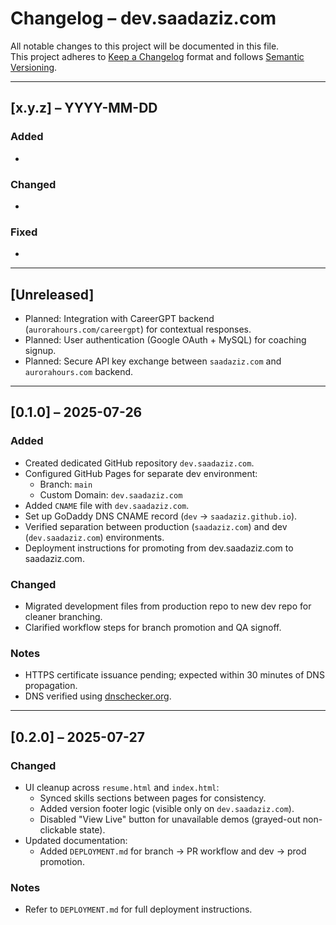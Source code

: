 # Changelog – dev.saadaziz.com

All notable changes to this project will be documented in this file.  
This project adheres to [Keep a Changelog](https://keepachangelog.com/en/1.0.0/) format and follows [Semantic Versioning](https://semver.org/).

---

<!-- Template for future releases -->
## [x.y.z] – YYYY-MM-DD
### Added
-
### Changed
-
### Fixed
-

---

## [Unreleased]
- Planned: Integration with CareerGPT backend (`aurorahours.com/careergpt`) for contextual responses.
- Planned: User authentication (Google OAuth + MySQL) for coaching signup.
- Planned: Secure API key exchange between `saadaziz.com` and `aurorahours.com` backend.

---

## [0.1.0] – 2025-07-26
### Added
- Created dedicated GitHub repository `dev.saadaziz.com`.
- Configured GitHub Pages for separate dev environment:
  - Branch: `main`
  - Custom Domain: `dev.saadaziz.com`
- Added `CNAME` file with `dev.saadaziz.com`.
- Set up GoDaddy DNS CNAME record (`dev` → `saadaziz.github.io`).
- Verified separation between production (`saadaziz.com`) and dev (`dev.saadaziz.com`) environments.
- Deployment instructions for promoting from dev.saadaziz.com to saadaziz.com.

### Changed
- Migrated development files from production repo to new dev repo for cleaner branching.
- Clarified workflow steps for branch promotion and QA signoff.

### Notes
- HTTPS certificate issuance pending; expected within 30 minutes of DNS propagation.
- DNS verified using [dnschecker.org](https://dnschecker.org).

---

## [0.2.0] – 2025-07-27
### Changed
- UI cleanup across `resume.html` and `index.html`:
  - Synced skills sections between pages for consistency.
  - Added version footer logic (visible only on `dev.saadaziz.com`).
  - Disabled "View Live" button for unavailable demos (grayed-out non-clickable state).
- Updated documentation:
  - Added `DEPLOYMENT.md` for branch → PR workflow and dev → prod promotion.

### Notes
- Refer to `DEPLOYMENT.md` for full deployment instructions.
